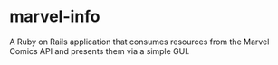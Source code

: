 marvel-info
===========

A Ruby on Rails application that consumes resources from the Marvel Comics API and presents them via a simple GUI.

